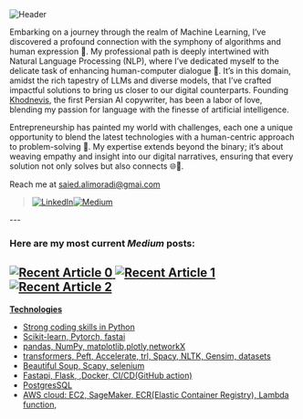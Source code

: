 <img alt="Header" src="favicon.ico">

Embarking on a journey through the realm of Machine Learning, I’ve discovered a profound connection with the symphony of algorithms and human expression 🎼. My professional path is deeply intertwined with Natural Language Processing (NLP), where I’ve dedicated myself to the delicate task of enhancing human-computer dialogue 💬. It’s in this domain, amidst the rich tapestry of LLMs and diverse models, that I’ve crafted impactful solutions to bring us closer to our digital counterparts. Founding [Khodnevis](https://khodnevisai.com/), the first Persian AI copywriter, has been a labor of love, blending my passion for language with the finesse of artificial intelligence.

Entrepreneurship has painted my world with challenges, each one a unique opportunity to blend the latest technologies with a human-centric approach to problem-solving 🧩. My expertise extends beyond the binary; it’s about weaving empathy and insight into our digital narratives, ensuring that every solution not only solves but also connects 🌐🤝.

 Reach me at saied.alimoradi@gmai.com

>  <a href="https://www.linkedin.com/in/saied-alimoradi-197015171/" target="_blank"><img alt="LinkedIn" src="https://img.shields.io/badge/linkedin-%230077B5.svg?&style=for-the-badge&logo=linkedin&logoColor=white" /></a><a href="https://medium.com/@saied.alimoradi" target="_blank"><img alt="Medium" src="https://img.shields.io/badge/medium-%2312100E.svg?&style=for-the-badge&logo=medium&logoColor=white" /></a>
</p>
---

### Here are my most current ***Medium*** posts:

<a target="_blank" href="https://github-readme-medium-recent-article.vercel.app/medium/@saied.alimoradi/0"><img src="https://github-readme-medium-recent-article.vercel.app/medium/@saied.alimoradi/0" alt="Recent Article 0">
<a target="_blank" href="https://github-readme-medium-recent-article.vercel.app/medium/@saied.alimoradi/1"><img src="https://github-readme-medium-recent-article.vercel.app/medium/@saied.alimoradi/1" alt="Recent Article 1">
<a target="_blank" href="https://github-readme-medium-recent-article.vercel.app/medium/@saied.alimoradih/2"><img src="https://github-readme-medium-recent-article.vercel.app/medium/@saied.alimoradi/2" alt="Recent Article 2">
---
**Technologies**

- Strong coding skills in Python
- Scikit-learn, Pytorch, fastai
- pandas, NumPy, matplotlib,plotly,networkX
- transformers, Peft, Accelerate, trl, Spacy, NLTK, Gensim, datasets
- Beautiful Soup, Scapy, selenium
- Fastapi, Flask, ,Docker, CI/CD(GitHub action)
- PostgresSQL
- AWS cloud: EC2, SageMaker, ECR(Elastic Container Registry), Lambda function,
